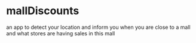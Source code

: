 # mallDiscounts
an app to detect your location and inform you when you are close to a mall and what stores are having sales in this mall
